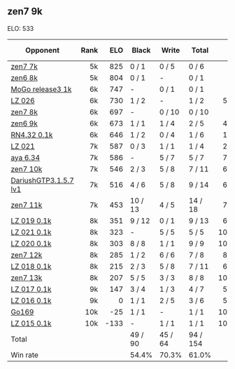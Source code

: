 ## zen7 9k ##

ELO: 533

Opponent | Rank | ELO | Black | Write | Total | Win rate
---------|-----:|----:|-------|-------|-------|-------:
[zen7 7k](zen7%207k.md) | 5k | 825 | 0 / 1 | 0 / 5 | 0 / 6 | 0.0%
[zen6 8k](zen6%208k.md) | 5k | 804 | 0 / 1 | - | 0 / 1 | 0.0%
[MoGo release3 1k](MoGo%20release3%201k.md) | 6k | 747 | - | 0 / 1 | 0 / 1 | 0.0%
[LZ 026](LZ%20026.md) | 6k | 730 | 1 / 2 | - | 1 / 2 | 50.0%
[zen7 8k](zen7%208k.md) | 6k | 697 | - | 0 / 10 | 0 / 10 | 0.0%
[zen6 9k](zen6%209k.md) | 6k | 673 | 1 / 1 | 1 / 4 | 2 / 5 | 40.0%
[RN4.32 0.1k](RN4.32%200.1k.md) | 6k | 646 | 1 / 2 | 0 / 4 | 1 / 6 | 16.7%
[LZ 021](LZ%20021.md) | 7k | 587 | 0 / 3 | 1 / 1 | 1 / 4 | 25.0%
[aya 6.34](aya%206.34.md) | 7k | 586 | - | 5 / 7 | 5 / 7 | 71.4%
[zen7 10k](zen7%2010k.md) | 7k | 546 | 2 / 3 | 5 / 8 | 7 / 11 | 63.6%
[DariushGTP3.1.5.7 lv1](DariushGTP3.1.5.7%20lv1.md) | 7k | 516 | 4 / 6 | 5 / 8 | 9 / 14 | 64.3%
[zen7 11k](zen7%2011k.md) | 7k | 453 | 10 / 13 | 4 / 5 | 14 / 18 | 77.8%
[LZ 019 0.1k](LZ%20019%200.1k.md) | 8k | 351 | 9 / 12 | 0 / 1 | 9 / 13 | 69.2%
[LZ 021 0.1k](LZ%20021%200.1k.md) | 8k | 323 | - | 5 / 5 | 5 / 5 | 100.0%
[LZ 020 0.1k](LZ%20020%200.1k.md) | 8k | 303 | 8 / 8 | 1 / 1 | 9 / 9 | 100.0%
[zen7 12k](zen7%2012k.md) | 8k | 285 | 1 / 2 | 6 / 6 | 7 / 8 | 87.5%
[LZ 018 0.1k](LZ%20018%200.1k.md) | 8k | 215 | 2 / 3 | 5 / 8 | 7 / 11 | 63.6%
[zen7 13k](zen7%2013k.md) | 8k | 207 | 5 / 5 | 3 / 3 | 8 / 8 | 100.0%
[LZ 017 0.1k](LZ%20017%200.1k.md) | 9k | 147 | 3 / 4 | 1 / 3 | 4 / 7 | 57.1%
[LZ 016 0.1k](LZ%20016%200.1k.md) | 9k | 0 | 1 / 1 | 2 / 5 | 3 / 6 | 50.0%
[Go169](Go169.md) | 10k | -25 | 1 / 1 | - | 1 / 1 | 100.0%
[LZ 015 0.1k](LZ%20015%200.1k.md) | 10k | -133 | - | 1 / 1 | 1 / 1 | 100.0%
Total | | | 49 / 90 | 45 / 64 | 94 / 154 | 
Win rate| | | 54.4% | 70.3% | 61.0% | 
